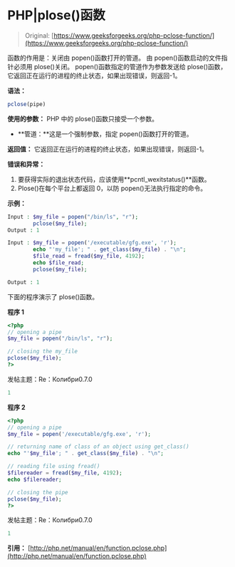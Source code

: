 # PHP|plose()函数

> Original: [https://www.geeksforgeeks.org/php-pclose-function/](https://www.geeksforgeeks.org/php-pclose-function/)

函数的作用是：关闭由 popen()函数打开的管道。 由 popen()函数启动的文件指针必须用 plose()关闭。
popen()函数指定的管道作为参数发送给 plose()函数，它返回正在运行的进程的终止状态，如果出现错误，则返回-1。

**语法：**

```php
pclose(pipe)
```

**使用的参数：**
PHP 中的 plose()函数只接受一个参数。

*   **管道：**这是一个强制参数，指定 popen()函数打开的管道。

**返回值：**
它返回正在运行的进程的终止状态，如果出现错误，则返回-1。

**错误和异常：**

1.  要获得实际的退出状态代码，应该使用**pcntl_wexitstatus()**函数。
2.  Plose()在每个平台上都返回 0，以防 popen()无法执行指定的命令。

**示例：**

```php
Input : $my_file = popen("/bin/ls", "r");
        pclose($my_file);
Output : 1

Input : $my_file = popen('/executable/gfg.exe', 'r');
        echo "'my_file'; " . get_class($my_file) . "\n";
        $file_read = fread($my_file, 4192);
        echo $file_read;
        pclose($my_file);

Output : 1

```

下面的程序演示了 plose()函数。

**程序 1**

```php
<?php
// opening a pipe 
$my_file = popen("/bin/ls", "r");

// closing the my_file
pclose($my_file);
?>
```

发帖主题：Re：Колибри0.7.0

```php
1
```

**程序 2**

```php
<?php 
// opening a pipe
$my_file = popen('/executable/gfg.exe', 'r');

// returning name of class of an object using get_class()
echo "'$my_file'; " . get_class($my_file) . "\n";

// reading file using fread()
$filereader = fread($my_file, 4192);
echo $filereader;

// closing the pipe
pclose($my_file);
?>
```

发帖主题：Re：Колибри0.7.0

```php
1
```

**引用：**
[http://php.net/manual/en/function.pclose.php](http://php.net/manual/en/function.pclose.php)